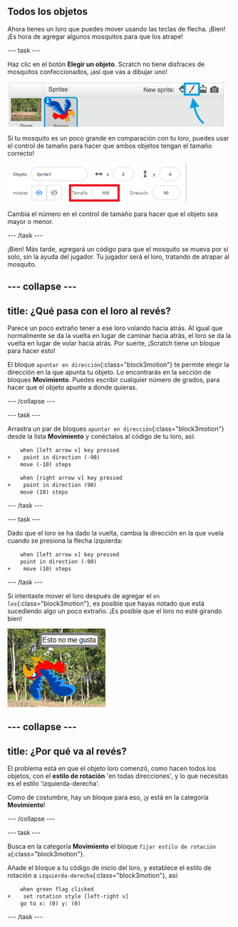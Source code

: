 ## Todos los objetos

Ahora tienes un loro que puedes mover usando las teclas de flecha. ¡Bien! ¡Es hora de agregar algunos mosquitos para que los atrape!

--- task ---

Haz clic en el botón **Elegir un objeto**. Scratch no tiene disfraces de mosquitos confeccionados, ¡así que vas a dibujar uno!

![](images/spritesPaintNew.png)

Si tu mosquito es un poco grande en comparación con tu loro, puedes usar el control de tamaño para hacer que ambos objetos tengan el tamaño correcto!

![](images/sprites2.png)

Cambia el número en el control de tamaño para hacer que el objeto sea mayor o menor.

--- /task ---

¡Bien! Más tarde, agregará un código para que el mosquito se mueva por sí solo, sin la ayuda del jugador. Tu jugador será el loro, tratando de atrapar al mosquito.

--- collapse ---
---
title: ¿Qué pasa con el loro al revés?
---

Parece un poco extraño tener a ese loro volando hacia atrás. Al igual que normalmente se da la vuelta en lugar de caminar hacia atrás, el loro se da la vuelta en lugar de volar hacia atrás. Por suerte, ¡Scratch tiene un bloque para hacer esto!

El bloque `apuntar en dirección`{:class="block3motion"} te permite elegir la dirección en la que apunta tu objeto. Lo encontrarás en la sección de bloques **Movimiento**. Puedes escribir cualquier número de grados, para hacer que el objeto apunte a donde quieras.

--- /collapse ---

--- task ---

Arrastra un par de bloques `apuntar en dirección`{:class="block3motion"} desde la lista **Movimiento** y conéctalos al código de tu loro, así:

```blocks3
    when [left arrow v] key pressed
+    point in direction (-90)
    move (-10) steps
```

```blocks3
    when [right arrow v] key pressed
+    point in direction (90)
    move (10) steps
```

--- /task ---

--- task ---

Dado que el loro se ha dado la vuelta, cambia la dirección en la que vuela cuando se presiona la flecha izquierda:

```blocks3
    when [left arrow v] key pressed
    point in direction (-90)
+    move (10) steps
```

--- /task ---

Si intentaste mover el loro después de agregar el `en los`{:class="block3motion"}, es posible que hayas notado que está sucediendo algo un poco extraño. ¡Es posible que el loro no esté girando bien!

![Loro al revés](images/spritesUpsideDown.png)

--- collapse ---
---
title: ¿Por qué va al revés?
---

El problema está en que el objeto loro comenzó, como hacen todos los objetos, con el **estilo de rotación** 'en todas direcciones', y lo que necesitas es el estilo 'izquierda-derecha'.

Como de costumbre, hay un bloque para eso, ¡y está en la categoría **Movimiento**!

--- /collapse ---

--- task ---

Busca en la categoría **Movimiento** el bloque `fijar estilo de rotación a`{:class="block3motion"}.

Añade el bloque a tu código de inicio del loro, y establece el estilo de rotación a `izquierda-derecha`{:class="block3motion"}, así:

```blocks3
    when green flag clicked
+    set rotation style [left-right v]
    go to x: (0) y: (0)
```

--- /task ---

